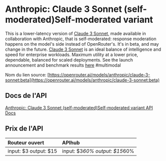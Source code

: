 # Anthropic: Claude 3 Sonnet (self-moderated)Self-moderated variant

This is a lower-latency version of [Claude 3 Sonnet](/models/anthropic/claude-3-sonnet), made available in collaboration with Anthropic, that is self-moderated: response moderation happens on the model's side instead of OpenRouter's. It's in beta, and may change in the future.
[Claude 3 Sonnet](/models/anthropic/claude-3-sonnet) is an ideal balance of intelligence and speed for enterprise workloads. Maximum utility at a lower price, dependable, balanced for scaled deployments.
See the launch announcement and benchmark results [here](https://www.anthropic.com/news/claude-3-family)
#multimodal

Nom du lien source: [https://openrouter.ai/models/anthropic/claude-3-sonnet:beta](https://openrouter.ai/models/anthropic/claude-3-sonnet:beta)

## Docs de l'API

[Anthropic: Claude 3 Sonnet (self-moderated)Self-moderated variant API Docs](../apis/fr/Anthropic:_Claude_3_Sonnet_(self-moderated)Self-moderated_variant.md)

## Prix de l'API

| Routeur ouvert | APIhub |
|:---|:---|
| input: $3 output: $15 | input: $3*60% output: $15*60% |
